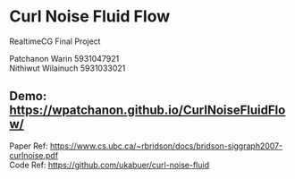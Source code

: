 # Curl Noise Fluid Flow
RealtimeCG Final Project

Patchanon Warin 5931047921\
Nithiwut Wilainuch 5931033021

## Demo: https://wpatchanon.github.io/CurlNoiseFluidFlow/
Paper Ref: https://www.cs.ubc.ca/~rbridson/docs/bridson-siggraph2007-curlnoise.pdf \
Code Ref: https://github.com/ukabuer/curl-noise-fluid
